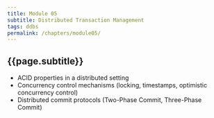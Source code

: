 ```yaml
---
title: Module 05
subtitle: Distributed Transaction Management
tags: ddbs
permalink: /chapters/module05/
---
```

## {{page.subtitle}}

- ACID properties in a distributed setting
- Concurrency control mechanisms (locking, timestamps, optimistic concurrency control)
- Distributed commit protocols (Two-Phase Commit, Three-Phase Commit)
